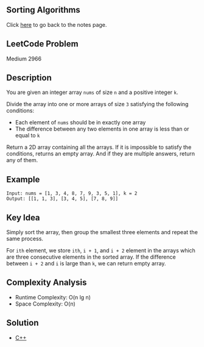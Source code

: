 ## Sorting Algorithms
Click [here](../notes.md) to go back to the notes page.

## LeetCode Problem
Medium 2966

## Description
You are given an integer array `nums` of size `n` and a positive integer `k`.

Divide the array into one or more arrays of size `3` satisfying the following conditions:
- Each element of `nums` should be in exactly one array
- The difference between any two elements in one array is less than or equal to `k`

Return a 2D array containing all the arrays. If it is impossible to satisfy the conditions, returns an empty array. And if they are multiple answers, return any of them.

## Example
```
Input: nums = [1, 3, 4, 8, 7, 9, 3, 5, 1], k = 2
Output: [[1, 1, 3], [3, 4, 5], [7, 8, 9]]
```

## Key Idea
Simply sort the array, then group the smallest three elements and repeat the same process.

For `ith` element, we store `ith`, `i + 1`, and `i + 2` element in the arrays which are three consecutive elements in the sorted array. If the difference between `i + 2` and `i` is large than `k`, we can return empty array.

## Complexity Analysis
- Runtime Complexity: O(n lg n)
- Space Complexity: O(n)

## Solution
- [C++](solution.cpp)
